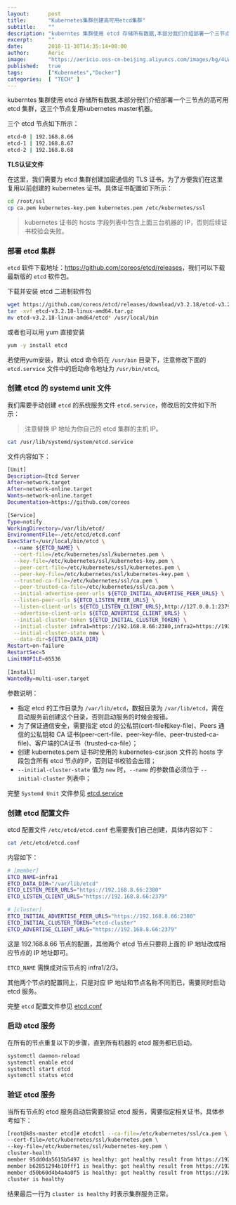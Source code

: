 ```yaml
---
layout:      post
title:       "Kubernetes集群创建高可用etcd集群"
subtitle:    ""
description: "kuberntes 集群使用 etcd 存储所有数据,本部分我们介绍部署一个三节点的高可用 etcd 集群，这三个节点复用 kubernetes master 主机"
excerpt:     ""
date:        2018-11-30T14:35:14+08:00
author:      Aeric
image:       "https://aericio.oss-cn-beijing.aliyuncs.com/images/bg/4LWhMv.jpg"
published:   true
tags:        ["Kubernetes","Docker"]
categories:  [ "TECH" ]
---
```


kuberntes 集群使用 etcd 存储所有数据,本部分我们介绍部署一个三节点的高可用 etcd 集群，这三个节点复用kubernetes master机器。

三个 etcd 节点如下所示：

```bash
etcd-0 | 192.168.8.66 
etcd-1 | 192.168.8.67 
etcd-2 | 192.168.8.68 
```
**TLS认证文件**

在这里，我们需要为 etcd 集群创建加密通信的 TLS 证书，为了方便我们在这里复用以前创建的 kubernetes 证书。具体证书配置如下所示：

```bash
cd /root/ssl
cp ca.pem kubernetes-key.pem kubernetes.pem /etc/kubernetes/ssl
```
> kubernetes 证书的 hosts 字段列表中包含上面三台机器的 IP，否则后续证书校验会失败。

### 部署 etcd 集群
`etcd` 软件下载地址：<https://github.com/coreos/etcd/releases>，我们可以下载最新版的 `etcd` 软件包。

下载并安装 etcd 二进制软件包

```bash
wget https://github.com/coreos/etcd/releases/download/v3.2.18/etcd-v3.2.18-linux-amd64.tar.gz
tar -xvf etcd-v3.2.18-linux-amd64.tar.gz
mv etcd-v3.2.18-linux-amd64/etcd* /usr/local/bin
```
或者也可以用 yum 直接安装

```bash
yum -y install etcd
```
若使用yum安装，默认 etcd 命令将在 `/usr/bin` 目录下，注意修改下面的 `etcd.service` 文件中的启动命令地址为 `/usr/bin/etcd`。

### 创建 etcd 的 systemd unit 文件

我们需要手动创建 `etcd` 的系统服务文件 `etcd.service`，修改后的文件如下所示：
> 注意替换 IP 地址为你自己的 etcd 集群的主机 IP。

```bash
cat /usr/lib/systemd/system/etcd.service
```
文件内容如下：

```bash
[Unit]
Description=Etcd Server
After=network.target
After=network-online.target
Wants=network-online.target
Documentation=https://github.com/coreos
  
[Service]
Type=notify
WorkingDirectory=/var/lib/etcd/
EnvironmentFile=-/etc/etcd/etcd.conf
ExecStart=/usr/local/bin/etcd \
  --name ${ETCD_NAME} \
  --cert-file=/etc/kubernetes/ssl/kubernetes.pem \
  --key-file=/etc/kubernetes/ssl/kubernetes-key.pem \
  --peer-cert-file=/etc/kubernetes/ssl/kubernetes.pem \
  --peer-key-file=/etc/kubernetes/ssl/kubernetes-key.pem \
  --trusted-ca-file=/etc/kubernetes/ssl/ca.pem \
  --peer-trusted-ca-file=/etc/kubernetes/ssl/ca.pem \
  --initial-advertise-peer-urls ${ETCD_INITIAL_ADVERTISE_PEER_URLS} \
  --listen-peer-urls ${ETCD_LISTEN_PEER_URLS} \
  --listen-client-urls ${ETCD_LISTEN_CLIENT_URLS},http://127.0.0.1:2379 \
  --advertise-client-urls ${ETCD_ADVERTISE_CLIENT_URLS} \
  --initial-cluster-token ${ETCD_INITIAL_CLUSTER_TOKEN} \
  --initial-cluster infra1=https://192.168.8.66:2380,infra2=https://192.168.8.67:2380,infra3=https://192.168.8.68:2380 \
  --initial-cluster-state new \
  --data-dir=${ETCD_DATA_DIR}
Restart=on-failure
RestartSec=5
LimitNOFILE=65536
 
[Install]
WantedBy=multi-user.target
```
参数说明：

- 指定 etcd 的工作目录为 `/var/lib/etcd`，数据目录为 `/var/lib/etcd`，需在启动服务前创建这个目录，否则启动服务的时候会报错。
- 为了保证通信安全，需要指定 etcd 的公私钥(cert-file和key-file)、Peers 通信的公私钥和 CA 证书(peer-cert-file、peer-key-file、peer-trusted-ca-file)、客户端的CA证书（trusted-ca-file）；
- 创建 kubernetes.pem 证书时使用的 kubernetes-csr.json 文件的 hosts 字段包含所有 etcd 节点的IP，否则证书校验会出错；
- `--initial-cluster-state` 值为 `new` 时，`--name` 的参数值必须位于 `--initial-cluster` 列表中；

完整 `Systemd Unit` 文件参见 [etcd.service](https://github.com/yeaheo/kubernetes-manifests/blob/master/systemd/etcd.service)

### 创建 etcd 配置文件

etcd 配置文件 `/etc/etcd/etcd.conf` 也需要我们自己创建，具体内容如下：

```bash
cat /etc/etcd/etcd.conf
```
内容如下：

```bash
# [member]
ETCD_NAME=infra1
ETCD_DATA_DIR="/var/lib/etcd"
ETCD_LISTEN_PEER_URLS="https://192.168.8.66:2380"
ETCD_LISTEN_CLIENT_URLS="https://192.168.8.66:2379"
  
# [cluster]
ETCD_INITIAL_ADVERTISE_PEER_URLS="https://192.168.8.66:2380"
ETCD_INITIAL_CLUSTER_TOKEN="etcd-cluster"
ETCD_ADVERTISE_CLIENT_URLS="https://192.168.8.66:2379"
```
这是 192.168.8.66 节点的配置，其他两个 etcd 节点只要将上面的 IP 地址改成相应节点的 IP 地址即可。

`ETCD_NAME` 需换成对应节点的 infra1/2/3。

其他两个节点的配置同上，只是对应 IP 地址和节点名称不同而已，需要同时启动 etcd 服务。

完整 `etcd` 配置文件参见 [etcd.conf](https://github.com/yeaheo/kubernetes-manifests/blob/master/config/etcd.conf)

### 启动 etcd 服务

在所有的节点重复以下的步骤，直到所有机器的 etcd 服务都已启动。

```bash
systemctl daemon-reload
systemctl enable etcd
systemctl start etcd
systemctl status etcd
```


### 验证 etcd 服务

当所有节点的 etcd 服务启动后需要验证 etcd 服务，需要指定相关证书，具体参考如下：

```bash
[root@k8s-master etcd]# etcdctl --ca-file=/etc/kubernetes/ssl/ca.pem \
--cert-file=/etc/kubernetes/ssl/kubernetes.pem \
--key-file=/etc/kubernetes/ssl/kubernetes-key.pem \
cluster-health
member 95dd0da5615b5497 is healthy: got healthy result from https://192.168.8.68:2379
member b62851294b10fff1 is healthy: got healthy result from https://192.168.8.66:2379
member d50b60d4b4a4a0f5 is healthy: got healthy result from https://192.168.8.67:2379
cluster is healthy
```
结果最后一行为 `cluster is healthy` 时表示集群服务正常。